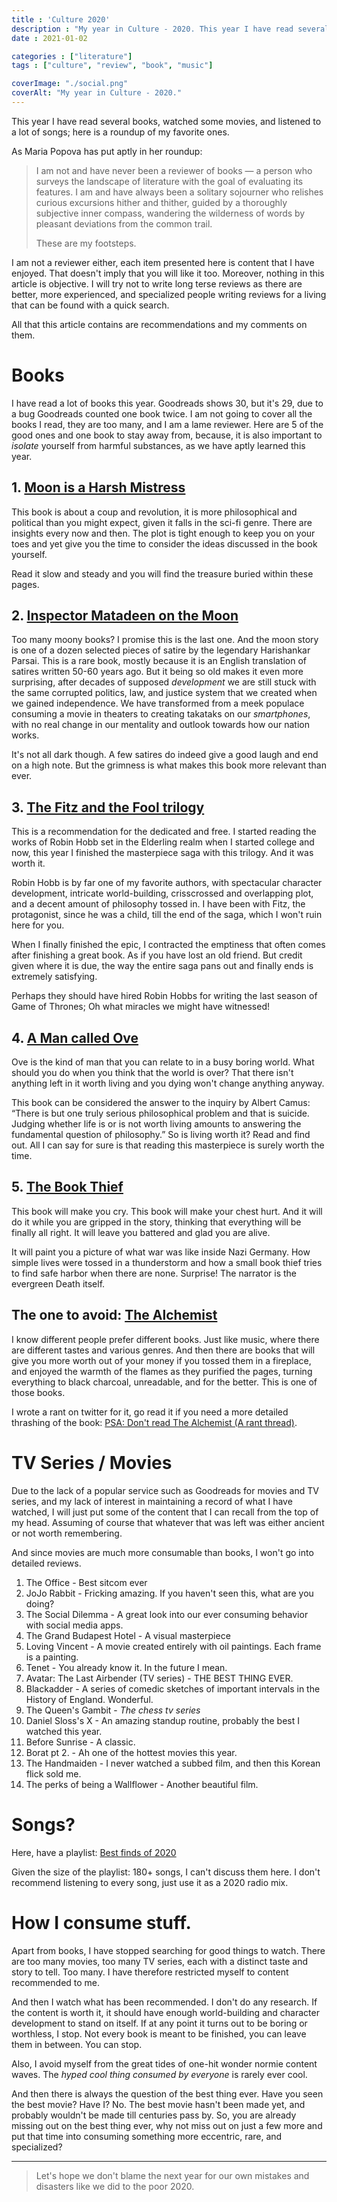 ```yaml
---
title : 'Culture 2020'
description : "My year in Culture - 2020. This year I have read several books, watched some movies and listened to a lot of songs; Here is a roundup of my favorite ones."
date : 2021-01-02

categories : ["literature"]
tags : ["culture", "review", "book", "music"]

coverImage: "./social.png"
coverAlt: "My year in Culture - 2020."
---
```




This year I have read several books, watched some movies, and listened to a lot of songs; here is a roundup of my favorite ones.

As Maria Popova has put aptly in her roundup:

> I am not and have never been a reviewer of books — a person who surveys the landscape of literature with the goal of evaluating its features. I am and have always been a solitary sojourner who relishes curious excursions hither and thither, guided by a thoroughly subjective inner compass, wandering the wilderness of words by pleasant deviations from the common trail.
>
> These are my footsteps.

I am not a reviewer either, each item presented here is content that I have enjoyed. That doesn't imply that you will like it too. Moreover, nothing in this article is objective. I will try not to write long terse reviews as there are better, more experienced, and specialized people writing reviews for a living that can be found with a quick search.

All that this article contains are recommendations and my comments on them.

# Books

I have read a lot of books this year. Goodreads shows 30, but it's 29, due to a bug Goodreads counted one book twice. I am not going to cover all the books I read, they are too many, and I am a lame reviewer. Here are 5 of the good ones and one book to stay away from, because, it is also important to _isolate_ yourself from harmful substances, as we have aptly learned this year.

## 1. [Moon is a Harsh Mistress](https://www.goodreads.com/book/show/16690.The_Moon_Is_a_Harsh_Mistress)

This book is about a coup and revolution, it is more philosophical and political than you might expect, given it falls in the sci-fi genre. There are insights every now and then. The plot is tight enough to keep you on your toes and yet give you the time to consider the ideas discussed in the book yourself.

Read it slow and steady and you will find the treasure buried within these pages.

## 2. [Inspector Matadeen on the Moon](https://www.goodreads.com/book/show/3852305-inspector-matadeen-on-the-moon)

Too many moony books? I promise this is the last one. And the moon story is one of a dozen selected pieces of satire by the legendary Harishankar Parsai. This is a rare book, mostly because it is an English translation of satires written 50-60 years ago. But it being so old makes it even more surprising, after decades of supposed _development_ we are still stuck with the same corrupted politics, law, and justice system that we created when we gained independence. We have transformed from a meek populace consuming a movie in theaters to creating takataks on our _smartphones_, with no real change in our mentality and outlook towards how our nation works.

It's not all dark though. A few satires do indeed give a good laugh and end on a high note. But the grimness is what makes this book more relevant than ever.

## 3. [The Fitz and the Fool trilogy](https://www.goodreads.com/series/114440-fitz-and-the-fool)

This is a recommendation for the dedicated and free. I started reading the works of Robin Hobb set in the Elderling realm when I started college and now, this year I finished the masterpiece saga with this trilogy. And it was worth it.

Robin Hobb is by far one of my favorite authors, with spectacular character development, intricate world-building, crisscrossed and overlapping plot, and a decent amount of philosophy tossed in. I have been with Fitz, the protagonist, since he was a child, till the end of the saga, which I won't ruin here for you.

When I finally finished the epic, I contracted the emptiness that often comes after finishing a great book. As if you have lost an old friend. But credit given where it is due, the way the entire saga pans out and finally ends is extremely satisfying.

Perhaps they should have hired Robin Hobbs for writing the last season of Game of Thrones; Oh what miracles we might have witnessed!

## 4. [A Man called Ove](https://www.goodreads.com/book/show/18774964-a-man-called-ove)

Ove is the kind of man that you can relate to in a busy boring world. What should you do when you think that the world is over? That there isn't anything left in it worth living and you dying won't change anything anyway.

This book can be considered the answer to the inquiry by Albert Camus: “There is but one truly serious philosophical problem and that is suicide. Judging whether life is or is not worth living amounts to answering the fundamental question of philosophy.” So is living worth it? Read and find out. All I can say for sure is that reading this masterpiece is surely worth the time.

## 5. [The Book Thief](https://www.goodreads.com/book/show/19063.The_Book_Thief)

This book will make you cry. This book will make your chest hurt. And it will do it while you are gripped in the story, thinking that everything will be finally all right. It will leave you battered and glad you are alive.

It will paint you a picture of what war was like inside Nazi Germany. How simple lives were tossed in a thunderstorm and how a small book thief tries to find safe harbor when there are none. Surprise! The narrator is the evergreen Death itself.

## The one to avoid: [The Alchemist](https://www.goodreads.com/book/show/18144590-the-alchemist)

I know different people prefer different books. Just like music, where there are different tastes and various genres. And then there are books that will give you more worth out of your money if you tossed them in a fireplace, and enjoyed the warmth of the flames as they purified the pages, turning everything to black charcoal, unreadable, and for the better. This is one of those books.

I wrote a rant on twitter for it, go read it if you need a more detailed thrashing of the book: [PSA: Don't read The Alchemist (A rant thread)](https://twitter.com/xypnox/status/1277127044803858432).

# TV Series / Movies

Due to the lack of a popular service such as Goodreads for movies and TV series, and my lack of interest in maintaining a record of what I have watched, I will just put some of the content that I can recall from the top of my head. Assuming of course that whatever that was left was either ancient or not worth remembering.

And since movies are much more consumable than books, I won't go into detailed reviews.

1. The Office - Best sitcom ever
2. JoJo Rabbit - Fricking amazing. If you haven't seen this, what are you doing?
3. The Social Dilemma - A great look into our ever consuming behavior with social media apps.
4. The Grand Budapest Hotel - A visual masterpiece
5. Loving Vincent - A movie created entirely with oil paintings. Each frame is a painting.
6. Tenet - You already know it. In the future I mean.
7. Avatar: The Last Airbender (TV series) - THE BEST THING EVER.
8. Blackadder - A series of comedic sketches of important intervals in the History of England. Wonderful.
9. The Queen's Gambit - _The chess tv series_
10. Daniel Sloss's X - An amazing standup routine, probably the best I watched this year.
11. Before Sunrise - A classic.
12. Borat pt 2. - Ah one of the hottest movies this year.
13. The Handmaiden - I never watched a subbed film, and then this Korean flick sold me.
14. The perks of being a Wallflower - Another beautiful film.

# Songs?

Here, have a playlist: [Best finds of 2020](https://open.spotify.com/playlist/0684rk4NGsNZemX16lzpV1?si=HYl4cvVzRTu6ZJUZlmBv6w)

Given the size of the playlist: 180+ songs, I can't discuss them here. I don't recommend listening to every song, just use it as a 2020 radio mix.

# How I consume stuff.

Apart from books, I have stopped searching for good things to watch. There are too many movies, too many TV series, each with a distinct taste and story to tell. Too many. I have therefore restricted myself to content recommended to me.

And then I watch what has been recommended. I don't do any research. If the content is worth it, it should have enough world-building and character development to stand on itself. If at any point it turns out to be boring or worthless, I stop. Not every book is meant to be finished, you can leave them in between. You can stop.

Also, I avoid myself from the great tides of one-hit wonder normie content waves. The _hyped cool thing consumed by everyone_ is rarely ever cool.

And then there is always the question of the best thing ever. Have you seen the best movie? Have I? No. The best movie hasn't been made yet, and probably wouldn't be made till centuries pass by. So, you are already missing out on the best thing ever, why not miss out on just a few more and put that time into consuming something more eccentric, rare, and specialized?

---

> Let's hope we don't blame the next year for our own mistakes and disasters like we did to the poor 2020.
